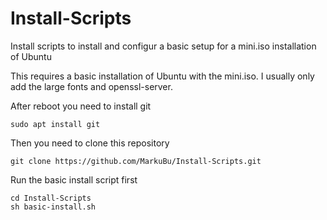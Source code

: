 # Install-Scripts
Install scripts to install and configur a basic setup for a mini.iso installation of Ubuntu

This requires a basic installation of Ubuntu with the mini.iso. I usually only add the large fonts and openssl-server.

After reboot you need to install git

    sudo apt install git

Then you need to clone this repository

    git clone https://github.com/MarkuBu/Install-Scripts.git

Run the basic install script first

    cd Install-Scripts
    sh basic-install.sh


